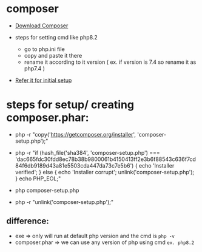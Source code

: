 # composer

- [Download Composer](https://getcomposer.org/download/)

- steps for setting cmd like php8.2

  - go to php.ini file
  - copy and paste it there
  - rename it according to it version ( ex. if version is 7.4 so rename it as php7.4 )

- [Refer it for initial setup](https://getcomposer.org/download/)

# steps for setup/ creating composer.phar:

- php -r "copy('https://getcomposer.org/installer', 'composer-setup.php');"

- php -r "if (hash_file('sha384', 'composer-setup.php') === 'dac665fdc30fdd8ec78b38b9800061b4150413ff2e3b6f88543c636f7cd84f6db9189d43a81e5503cda447da73c7e5b6') { echo 'Installer verified'; } else { echo 'Installer corrupt'; unlink('composer-setup.php'); } echo PHP_EOL;"

- php composer-setup.php

- php -r "unlink('composer-setup.php');"

## difference:

- exe => only will run at default php version and the cmd is `php -v`
- composer.phar => we can use any version of php using cmd `ex. php8.2`
